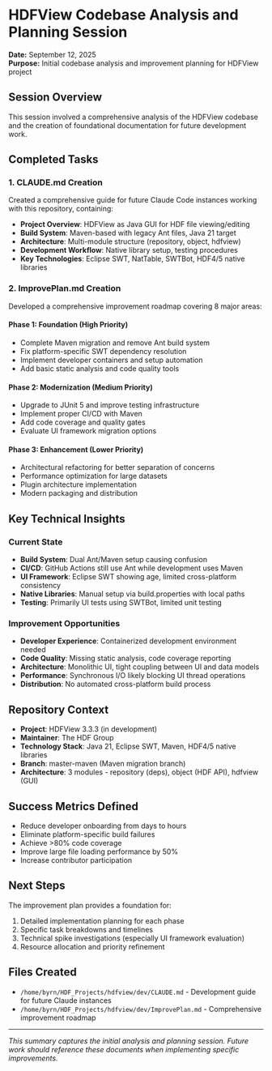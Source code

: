 # HDFView Codebase Analysis and Planning Session
**Date:** September 12, 2025  
**Purpose:** Initial codebase analysis and improvement planning for HDFView project

## Session Overview

This session involved a comprehensive analysis of the HDFView codebase and the creation of foundational documentation for future development work.

## Completed Tasks

### 1. CLAUDE.md Creation
Created a comprehensive guide for future Claude Code instances working with this repository, containing:
- **Project Overview**: HDFView as Java GUI for HDF file viewing/editing
- **Build System**: Maven-based with legacy Ant files, Java 21 target
- **Architecture**: Multi-module structure (repository, object, hdfview)
- **Development Workflow**: Native library setup, testing procedures
- **Key Technologies**: Eclipse SWT, NatTable, SWTBot, HDF4/5 native libraries

### 2. ImprovePlan.md Creation
Developed a comprehensive improvement roadmap covering 8 major areas:

#### Phase 1: Foundation (High Priority)
- Complete Maven migration and remove Ant build system
- Fix platform-specific SWT dependency resolution  
- Implement developer containers and setup automation
- Add basic static analysis and code quality tools

#### Phase 2: Modernization (Medium Priority)
- Upgrade to JUnit 5 and improve testing infrastructure
- Implement proper CI/CD with Maven
- Add code coverage and quality gates
- Evaluate UI framework migration options

#### Phase 3: Enhancement (Lower Priority)
- Architectural refactoring for better separation of concerns
- Performance optimization for large datasets
- Plugin architecture implementation
- Modern packaging and distribution

## Key Technical Insights

### Current State
- **Build System**: Dual Ant/Maven setup causing confusion
- **CI/CD**: GitHub Actions still use Ant while development uses Maven
- **UI Framework**: Eclipse SWT showing age, limited cross-platform consistency
- **Native Libraries**: Manual setup via build.properties with local paths
- **Testing**: Primarily UI tests using SWTBot, limited unit testing

### Improvement Opportunities
- **Developer Experience**: Containerized development environment needed
- **Code Quality**: Missing static analysis, code coverage reporting
- **Architecture**: Monolithic UI, tight coupling between UI and data models
- **Performance**: Synchronous I/O likely blocking UI thread operations
- **Distribution**: No automated cross-platform build process

## Repository Context
- **Project**: HDFView 3.3.3 (in development)
- **Maintainer**: The HDF Group
- **Technology Stack**: Java 21, Eclipse SWT, Maven, HDF4/5 native libraries
- **Branch**: master-maven (Maven migration branch)
- **Architecture**: 3 modules - repository (deps), object (HDF API), hdfview (GUI)

## Success Metrics Defined
- Reduce developer onboarding from days to hours
- Eliminate platform-specific build failures
- Achieve >80% code coverage
- Improve large file loading performance by 50%
- Increase contributor participation

## Next Steps
The improvement plan provides a foundation for:
1. Detailed implementation planning for each phase
2. Specific task breakdowns and timelines  
3. Technical spike investigations (especially UI framework evaluation)
4. Resource allocation and priority refinement

## Files Created
- `/home/byrn/HDF_Projects/hdfview/dev/CLAUDE.md` - Development guide for future Claude instances
- `/home/byrn/HDF_Projects/hdfview/dev/ImprovePlan.md` - Comprehensive improvement roadmap

---
*This summary captures the initial analysis and planning session. Future work should reference these documents when implementing specific improvements.*